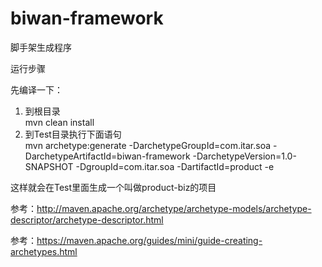 # biwan-framework

脚手架生成程序

运行步骤

先编译一下：

1. 到根目录  
   mvn clean  install
2. 到Test目录执行下面语句  
   mvn archetype:generate -DarchetypeGroupId=com.itar.soa -DarchetypeArtifactId=biwan-framework -DarchetypeVersion=1.0-SNAPSHOT -DgroupId=com.itar.soa -DartifactId=product -e


这样就会在Test里面生成一个叫做product-biz的项目


参考：http://maven.apache.org/archetype/archetype-models/archetype-descriptor/archetype-descriptor.html  

参考：https://maven.apache.org/guides/mini/guide-creating-archetypes.html
